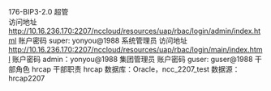 176-BIP3-2.0
超管  
 访问地址
  http://10.16.236.170:2207/nccloud/resources/uap/rbac/login/admin/index.html
 账户密码
  super: yonyou@1988
系统管理员
 访问地址
  http://10.16.236.170:2207/nccloud/resources/uap/rbac/login/main/index.html
 账户密码
  admin：yonyou@1988
集团管理员
 账户密码
  guser: guser@1988
干部角色
 hrcap
干部职责
 hrcap
数据库：Oracle，ncc_2207_test
数据源：hrcap2207